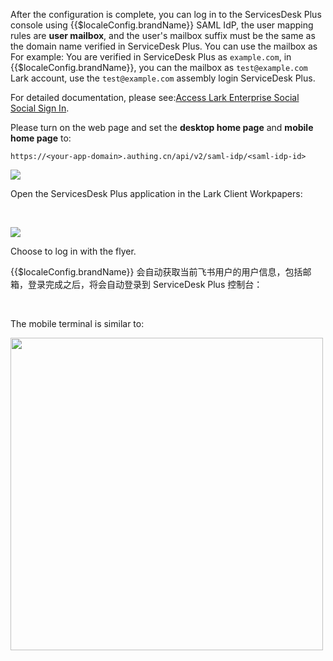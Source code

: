 <IntegrationDetailCard title="Overview">

After the configuration is complete, you can log in to the ServicesDesk Plus console using {{$localeConfig.brandName}} SAML IdP, the user mapping rules are **user mailbox**, and the user's mailbox suffix must be the same as the domain name verified in ServiceDesk Plus.
You can use the mailbox as
For example: You are verified in ServiceDesk Plus as `example.com`, in {{$localeConfig.brandName}}, you can the mailbox as `test@example.com` Lark account, use the `test@example.com` assembly login ServiceDesk Plus.
</IntegrationDetailCard>

<IntegrationDetailCard title="Configuring internal logins within Lark">

For detailed documentation, please see:[Access Lark Enterprise Social Social Sign In](/en/connections/lark-internal/).

Please turn on the web page and set the **desktop home page** and **mobile home page** to:

```
https://<your-app-domain>.authing.cn/api/v2/saml-idp/<saml-idp-id>
```

![](~@imagesZhCn/integration/servicedesk/4-1.png)

</IntegrationDetailCard>

<IntegrationDetailCard title="Log in to the ServiceDesk Plus application within the Lark client">

Open the ServicesDesk Plus application in the Lark Client Workpapers:

<br />

![](~@imagesZhCn/integration/servicedesk/4-2.png)

Choose to log in with the flyer.

{{$localeConfig.brandName}} 会自动获取当前飞书用户的用户信息，包括邮箱，登录完成之后，将会自动登录到 ServiceDesk Plus 控制台：

<br />

The mobile terminal is similar to:

<img src="~@imagesZhCn/integration/servicedesk/4-5.jpeg" height="500px">

</IntegrationDetailCard>
